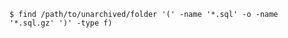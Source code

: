 <!-- usedin: [ _includes/_inlines/Databases/common/database-backup/database-backups_mysql.md] -->


```
$ find /path/to/unarchived/folder '(' -name '*.sql' -o -name '*.sql.gz' ')' -type f) 
```
